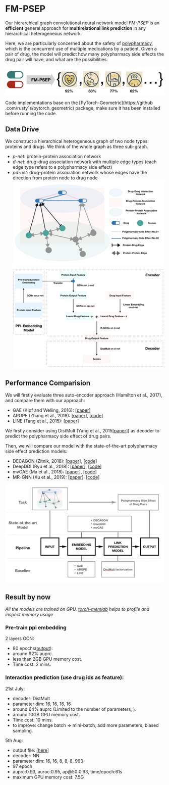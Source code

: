 # FM-PSEP
Our hierarchical graph convolutional neural network model *FM-PSEP* is an **efficient** 
general approach for **multirelational link prediction** in any hierarchical 
heterogeneous network. 

Here, we are particularly concerned about the 
safety of [polypharmacy](https://en.wikipedia.org/wiki/Polypharmacy), which is 
the concurrent use of multiple medications by a patient. Given a pair of drug, 
the model will predict how many polypharmacy side effects the drug pair will 
have, and what are the possibilities.

![](img/pred_dd.png)

Code implementations base on the [PyTorch-Geometric](https://github
.com/rusty1s/pytorch_geometric) package, make sure it has been installed 
before running the code. 

## Data Drive

We construct a hierarchical heterogeneous graph of two node types: proteins and 
drugs. We think of the whole graph as three sub-graph.
- *p-net*: protein-protein association network
- *d-net*: drug-drug association network with multiple edge types (each edge 
type refers to a polypharmacy side effect)
- *pd-net*: drug-protein association network whose edges have the direction 
from protein node to drug node
![](img/network.png)
![](img/model.png)


## Performance Comparision

We will firstly evaluate three auto-encoder approach (Hamilton et al., 2017),
 and compare them with our approach:
- GAE (Kipf and Welling, 2016): [[paper]](https://arxiv.org/abs/1611.07308)
- AROPE (Zhang et al., 2018): [[paper]](https://dl.acm.org/citation.cfm?id=3219969),  [[code]](https://github.com/ZW-ZHANG/AROPE)
- LINE (Tang et al., 2015): [[paper]](https://arxiv.org/abs/1503.03578)

We firstly consider using DistMult (Yang et al., 2015[[paper]](https://arxiv.org/abs/1412.6575)) as decoder to predict the polypharmacy side effect of drug pairs.

Then, we will compare our model with the state-of-the-art polypharmacy side effect prediction models:
- DECAGON (Zitnik, 2018): [[paper]](https://arxiv.org/abs/1802.00543), [[code]](https://github.com/marinkaz/decagon)
- DeepDDI (Ryu et al., 2018): [[paper]](https://www.pnas.org/content/115/18/E4304), [[code]](https://bitbucket.org/kaistsystemsbiology/deepddi/src/master/)
- mvGAE (Ma et al., 2018): [[paper]](https://arxiv.org/abs/1804.10850), [[code]](https://github.com/matenure/mvGAE)
- MR-GNN (Xu et al., 2019): [[paper]](https://arxiv.org/abs/1905.09558), 
[[code]](https://github.com/prometheusXN/MR-GNN)

![](img/step.png)

## Result by now

*All the models are trained on GPU. [torch-memlab](https://github.com/Stonesjtu/pytorch_memlab) helps to profile and inspect memory usage*

### Pre-train ppi embedding
2 layers GCN:
- 80 epochs([output](./out/ppp.pdf)): 
- around 92% auprc.
- less than 2GB GPU memory cost. 
- Time cost: 2 mins.

### Interaction prediction (use drug ids as feature):
21st July:
- decoder: DistMult
- parameter dim: 16, 16, 16, 16
- around 64% auprc (Limited to the number of parameters, ).
- around 10GB GPU memory cost.
- Time cost: 10 mins.
- to improve: change batch => mini-batch, add more parameters, biased sampling.

5th Aug:
- output file: [[here]](./out/97ep.pdf)
- decoder: NN
- parameter dim: 16, 16, 8, 8, 8, 963
- 97 epoch
- auprc:0.93, auroc:0.95, ap@50:0.93, time/epoch:61s
- maximum GPU memory cost: 7.5G